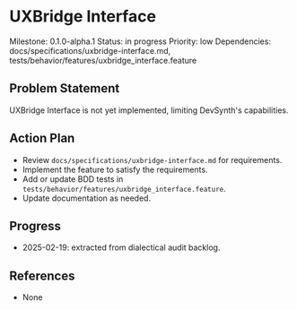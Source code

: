 # UXBridge Interface
Milestone: 0.1.0-alpha.1
Status: in progress
Priority: low
Dependencies: docs/specifications/uxbridge-interface.md, tests/behavior/features/uxbridge_interface.feature

## Problem Statement
UXBridge Interface is not yet implemented, limiting DevSynth's capabilities.


## Action Plan
- Review `docs/specifications/uxbridge-interface.md` for requirements.
- Implement the feature to satisfy the requirements.
- Add or update BDD tests in `tests/behavior/features/uxbridge_interface.feature`.
- Update documentation as needed.

## Progress
- 2025-02-19: extracted from dialectical audit backlog.

## References
- None
